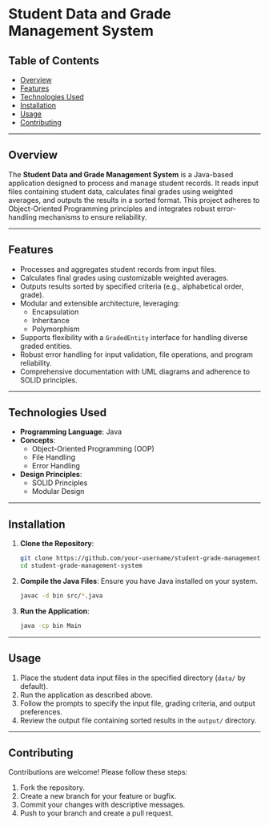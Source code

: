 # Student Data and Grade Management System

## Table of Contents
- [Overview](#overview)
- [Features](#features)
- [Technologies Used](#technologies-used)
- [Installation](#installation)
- [Usage](#usage)
- [Contributing](#contributing)

---

## Overview
The **Student Data and Grade Management System** is a Java-based application designed to process and manage student records. It reads input files containing student data, calculates final grades using weighted averages, and outputs the results in a sorted format. This project adheres to Object-Oriented Programming principles and integrates robust error-handling mechanisms to ensure reliability.

---

## Features
- Processes and aggregates student records from input files.
- Calculates final grades using customizable weighted averages.
- Outputs results sorted by specified criteria (e.g., alphabetical order, grade).
- Modular and extensible architecture, leveraging:
  - Encapsulation
  - Inheritance
  - Polymorphism
- Supports flexibility with a `GradedEntity` interface for handling diverse graded entities.
- Robust error handling for input validation, file operations, and program reliability.
- Comprehensive documentation with UML diagrams and adherence to SOLID principles.

---

## Technologies Used
- **Programming Language**: Java
- **Concepts**:
  - Object-Oriented Programming (OOP)
  - File Handling
  - Error Handling
- **Design Principles**:
  - SOLID Principles
  - Modular Design

---

## Installation
1. **Clone the Repository**:
   ```bash
   git clone https://github.com/your-username/student-grade-management-system.git
   cd student-grade-management-system
   ```

2. **Compile the Java Files**:
   Ensure you have Java installed on your system.
   ```bash
   javac -d bin src/*.java
   ```

3. **Run the Application**:
   ```bash
   java -cp bin Main
   ```

---

## Usage
1. Place the student data input files in the specified directory (`data/` by default).
2. Run the application as described above.
3. Follow the prompts to specify the input file, grading criteria, and output preferences.
4. Review the output file containing sorted results in the `output/` directory.

---

## Contributing
Contributions are welcome! Please follow these steps:
1. Fork the repository.
2. Create a new branch for your feature or bugfix.
3. Commit your changes with descriptive messages.
4. Push to your branch and create a pull request.
